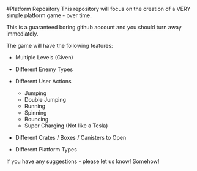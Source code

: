 #Platform Repository
This repository will focus on the creation of a VERY simple platform game - over time. 

This is a guaranteed boring github account and you should turn away immediately. 

The game will have the following features:
- Multiple Levels (Given)
- Different Enemy Types
- Different User Actions
  - Jumping
  - Double Jumping
  - Running
  - Spinning
  - Bouncing
  - Super Charging (Not like a Tesla)
 
- Different Crates / Boxes / Canisters to Open
- Different Platform Types

If you have any suggestions - please let us know! Somehow!

